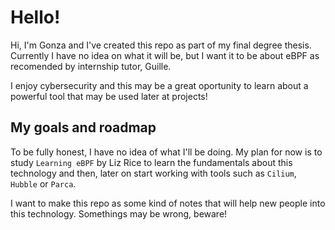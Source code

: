 # Hello!
Hi, I'm Gonza and I've created this repo as part of my final degree thesis.
Currently I have no idea on what it will be, but I want it to be about eBPF as recomended by internship tutor, Guille.

I enjoy cybersecurity and this may be a great oportunity to learn about a powerful tool that may be used later at projects!

## My goals and roadmap
To be fully honest, I have no idea of what I'll be doing. My plan for now is to study ``Learning eBPF`` by Liz Rice to learn the fundamentals about this technology and then, later on start working with tools such as ``Cilium``, ``Hubble`` or ``Parca``.

I want to make this repo as some kind of notes that will help new people into this technology. Somethings may be wrong, beware!